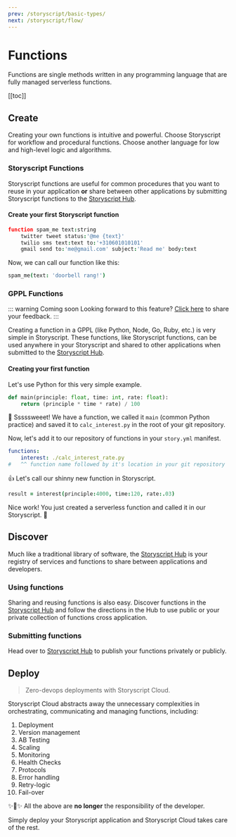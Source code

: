 ```yaml
---
prev: /storyscript/basic-types/
next: /storyscript/flow/
---
```


# Functions

Functions are single methods written in any programming language that are fully managed serverless functions.

[[toc]]

## Create

Creating your own functions is intuitive and powerful. Choose Storyscript for workflow and procedural functions. Choose another language for low and high-level logic and algorithms.


### Storyscript Functions

Storyscript functions are useful for common procedures that you want to reuse in your application **or** share between other applications by submitting Storyscript functions to the [Storyscript Hub](https://hub.storyscript.io).

####  Create your first Storyscript function

```coffeescript
function spam_me text:string
    twitter tweet status:'@me {text}'
    twilio sms text:text to:'+310601010101'
    gmail send to:'me@gmail.com' subject:'Read me' body:text
```

Now, we can call our function like this:

```coffeescript
spam_me(text: 'doorbell rang!')
```

### GPPL Functions

::: warning Coming soon
Looking forward to this feature? [Click here](https://asyncy.nolt.io/8) to share your feedback.
:::

Creating a function in a GPPL (like Python, Node, Go, Ruby, etc.) is very simple in Storyscript.
These functions, like Storyscript functions, can be used anywhere in your Storyscript and shared to other applications when submitted to the [Storyscript Hub](https://hub.storyscript.io).

#### Creating your first function

Let's use Python for this very simple example.

```python
def main(principle: float, time: int, rate: float):
    return (principle * time * rate) / 100
```

:snake: Sssssweeet! We have a function, we called it `main` (common Python practice) and saved it to `calc_interest.py` in the root of your git repository.

Now, let's add it to our repository of functions in your `story.yml` manifest.

```yaml
functions:
    interest: ./calc_interest_rate.py
#   ^^ function name followed by it's location in your git repository
```

:thumbsup: Let's call our shinny new function in Storyscript.

```coffee
result = interest(principle:4000, time:120, rate:.03)
```

Nice work! You just created a serverless function and called it in our Storyscript. :clap:

## Discover

Much like a traditional library of software, the [Storyscript Hub](https://hub.storyscript.io) is your registry of services and functions to share between applications and developers.

### Using functions

Sharing and reusing functions is also easy. Discover functions in the [Storyscript Hub](https://hub.storyscript.io) and follow the directions in the Hub to use public or your private collection of functions cross application.

### Submitting functions

Head over to [Storyscript Hub](https://hub.storyscript.io) to publish your functions privately or publicly.

## Deploy

> Zero-devops deployments with Storyscript Cloud.

Storyscript Cloud abstracts away the unnecessary complexities in orchestrating, communicating and managing functions, including:

1. Deployment
1. Version management
1. AB Testing
1. Scaling
1. Monitoring
1. Health Checks
1. Protocols
1. Error handling
1. Retry-logic
1. Fail-over

:sparkles::cake::sparkles: All the above are **no longer** the responsibility of the developer.

Simply deploy your Storyscript application and Storyscript Cloud takes care of the rest.
